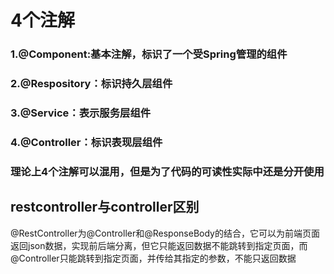 # 4个注解
### 1.@Component:基本注解，标识了一个受Spring管理的组件
### 2.@Respository：标识持久层组件
### 3.@Service：表示服务层组件
### 4.@Controller：标识表现层组件
### 理论上4个注解可以混用，但是为了代码的可读性实际中还是分开使用
## restcontroller与controller区别
@RestController为@Controller和@ResponseBody的结合，它可以为前端页面返回json数据，实现前后端分离，但它只能返回数据不能跳转到指定页面，而@Controller只能跳转到指定页面，并传给其指定的参数，不能只返回数据